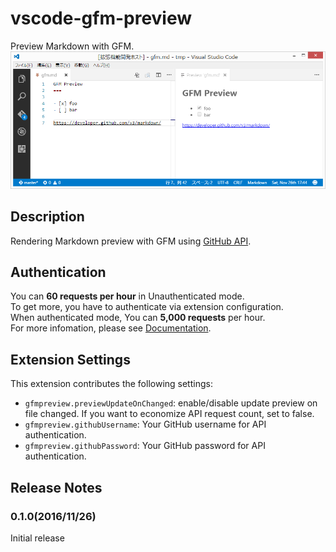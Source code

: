 # vscode-gfm-preview

Preview Markdown with GFM.
![screenshot](https://raw.githubusercontent.com/tomoki1207/gfm-preview/images/screenshot.png)

## Description

Rendering Markdown preview with GFM using [GitHub API](https://developer.github.com/v3/markdown/).  

## Authentication
You can **60 requests per hour** in Unauthenticated mode.  
To get more, you have to authenticate via extension configuration.  
When authenticated mode, You can **5,000 requests** per hour.  
For more infomation, please see [Documentation](https://developer.github.com/guides/getting-started/#authentication).

## Extension Settings

This extension contributes the following settings:

* `gfmpreview.previewUpdateOnChanged`: enable/disable update preview on file changed. If you want to economize API request count, set to false.
* `gfmpreview.githubUsername`: Your GitHub username for API authentication.
* `gfmpreview.githubPassword`: Your GitHub password for API authentication.

## Release Notes

### 0.1.0(2016/11/26)

Initial release